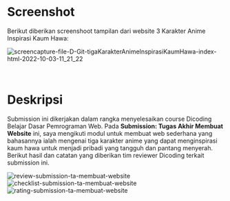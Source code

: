 # Screenshot

Berikut diberikan screenshoot tampilan dari website 3 Karakter Anime Inspirasi Kaum Hawa: 

![screencapture-file-D-Git-tigaKarakterAnimeInspirasiKaumHawa-index-html-2022-10-03-11_21_22](https://user-images.githubusercontent.com/103731788/193501142-50042f72-fb90-4653-91b0-d5d536143b27.png)

<br/>

# Deskripsi

Submission ini dikerjakan dalam rangka menyelesaikan course Dicoding Belajar Dasar Pemrograman Web. 
Pada **Submission: Tugas Akhir Membuat Website** ini, saya mengikuti modul untuk membuat web sederhana yang bahasannya ialah mengenai tiga karakter anime yang dapat menginspirasi kaum hawa untuk menjadi pribadi yang tangguh dan pantang menyerah.
Berikut hasil dan catatan yang diberikan tim reviewer Dicoding terkait submission ini. 

![review-submission-ta-membuat-website](https://user-images.githubusercontent.com/103731788/193500350-cf47f60f-e00a-43d8-89bd-580ac11e9c34.JPG)
![checklist-submission-ta-membuat-website](https://user-images.githubusercontent.com/103731788/193500592-0544694c-aa09-46e1-b050-df00a7af1d94.JPG)
![rating-submission-ta-membuat-website](https://user-images.githubusercontent.com/103731788/193500567-aad671e4-4eee-412c-89bc-3abf765c6a02.JPG)
